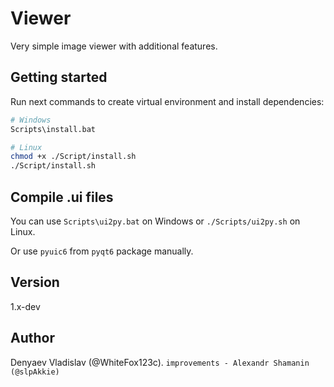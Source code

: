 # Viewer

Very simple image viewer with additional features.

## Getting started

Run next commands to create virtual environment and install dependencies:

```sh
# Windows
Scripts\install.bat

# Linux
chmod +x ./Script/install.sh
./Script/install.sh
```

## Compile .ui files

You can use `Scripts\ui2py.bat` on Windows or `./Scripts/ui2py.sh` on Linux.

Or use `pyuic6` from `pyqt6` package manually.

## Version

1.x-dev

## Author

Denyaev Vladislav (@WhiteFox123c). `improvements - Alexandr Shamanin (@slpAkkie)`
